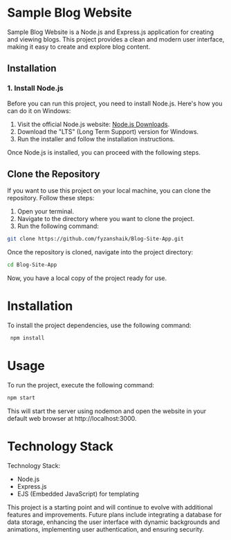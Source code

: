 

# Sample Blog Website

 Sample Blog Website is a Node.js and Express.js application for creating and viewing blogs. This project provides a clean and modern user interface, making it easy to create and explore blog content.
 ## Installation

### 1. Install Node.js

Before you can run this project, you need to install Node.js. Here's how you can do it on Windows:

1. Visit the official Node.js website: [Node.js Downloads](https://nodejs.org/en/download).
2. Download the "LTS" (Long Term Support) version for Windows.
3. Run the installer and follow the installation instructions.

Once Node.js is installed, you can proceed with the following steps.

## Clone the Repository

If you want to use this project on your local machine, you can clone the repository. Follow these steps:

1. Open your terminal.
2. Navigate to the directory where you want to clone the project.
3. Run the following command:

```bash
git clone https://github.com/fyzanshaik/Blog-Site-App.git
```
Once the repository is cloned, navigate into the project directory:
```bash
cd Blog-Site-App
```
Now, you have a local copy of the project ready for use.

# Installation

 To install the project dependencies, use the following command:

 ```bash
  npm install
 ```

# Usage

 To run the project, execute the following command:

 ```bash
 npm start 
 ```
This will start the server using nodemon and open the website in your default web browser at http://localhost:3000.

# Technology Stack

Technology Stack:
- Node.js
- Express.js
- EJS (Embedded JavaScript) for templating

 This project is a starting point and will continue to evolve with additional features and improvements. Future plans include integrating a database for data storage, enhancing the user interface with dynamic backgrounds and animations, implementing user authentication, and ensuring security.
